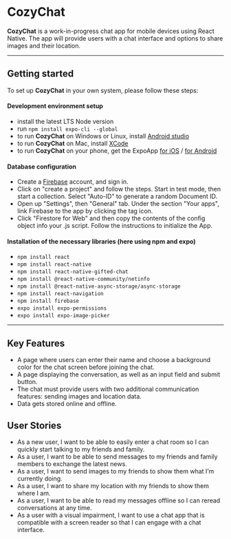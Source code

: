 # CozyChat

**CozyChat** is a work-in-progress chat app for mobile devices using React Native. The app will provide users with a chat interface and options to share images and their location.

---

## Getting started
To set up **CozyChat** in your own system, please follow these steps:
#### **Development environment setup**
- install the latest LTS Node version
- run  `npm install expo-cli --global`
- to run **CozyChat** on Windows or Linux, install [Android studio](https://developer.android.com/studio) 
- to run **CozyChat** on Mac, install [XCode](https://developer.apple.com/xcode/) 
- to run **CozyChat** on your phone, get the ExpoApp [for iOS](https://apps.apple.com/de/app/expo-go/id982107779) / 
     [for Android](https://play.google.com/store/apps/details?id=host.exp.exponent&hl=en_US&gl=US)
#### **Database configuration**
- Create a [Firebase](https://firebase.google.com/) account, and sign in.
- Click on "create a project" and follow the steps. Start in test mode, then start a collection. Select "Auto-ID" to generate a random Document ID.
- Open up "Settings", then "General" tab. Under the section "Your apps", link Firebase to the app by clicking the tag icon.
- Click "Firestore for Web" and then copy the contents of the config object info your .js script. Follow the instructions to initialize the App.


#### **Installation of the necessary libraries (here using npm and expo)**
- `npm install react`
- `npm install react-native`
- `npm install react-native-gifted-chat`
- `npm install @react-native-community/netinfo`
- `npm install @react-native-async-storage/async-storage`
- `npm install react-navigation`
- `npm install firebase`
- `expo install expo-permissions`
- `expo install expo-image-picker`

---


## Key Features
- A page where users can enter their name and choose a background color for the chat screen before joining the chat.
- A page displaying the conversation, as well as an input field and submit button.
- The chat must provide users with two additional communication features: sending images and location data.
- Data gets stored online and offline.


## User Stories
- As a new user, I want to be able to easily enter a chat room so I can quickly start talking to my
friends and family.
- As a user, I want to be able to send messages to my friends and family members to exchange
the latest news.
- As a user, I want to send images to my friends to show them what I’m currently doing.
- As a user, I want to share my location with my friends to show them where I am.
- As a user, I want to be able to read my messages offline so I can reread conversations at any
time.
- As a user with a visual impairment, I want to use a chat app that is compatible with a screen
reader so that I can engage with a chat interface.